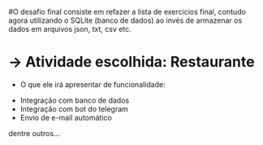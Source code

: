 #O desafio final consiste em refazer a lista de exercicios final, contudo agora utilizando o SQLite (banco de dados) ao invés de armazenar os dados em arquivos json, txt, csv etc.

# -> Atividade escolhida: Restaurante
* O que ele irá apresentar de funcionalidade:
- Integração com banco de dados
- Integração com bot do telegram
- Envio de e-mail automático 

dentre outros...